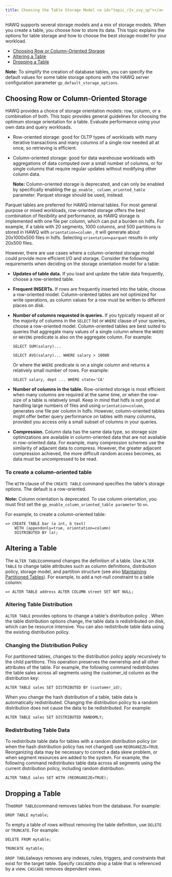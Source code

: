 ```yaml
---
title: Choosing the Table Storage Model <a id="topic_r2v_zvy_sp"></a>
---
```


HAWQ supports several storage models and a mix of storage models. When you create a table, you choose how to store its data. This topic explains the options for table storage and how to choose the best storage model for your workload.

-   [Choosing Row or Column-Oriented Storage](#topic39)
-   [Altering a Table](#topic55)
-   [Dropping a Table](#topic62)

**Note:** To simplify the creation of database tables, you can specify the default values for some table storage options with the HAWQ server configuration parameter `gp_default_storage_options`.

## Choosing Row or Column-Oriented Storage <a id="topic39"></a>

HAWQ provides a choice of storage orientation models: row, column, or a combination of both. This topic provides general guidelines for choosing the optimum storage orientation for a table. Evaluate performance using your own data and query workloads.

-   Row-oriented storage: good for OLTP types of workloads with many iterative transactions and many columns of a single row needed all at once, so retrieving is efficient.
-   Column-oriented storage: good for data warehouse workloads with aggregations of data computed over a small number of columns, or for single columns that require regular updates without modifying other column data.

    **Note:** Column-oriented storage is deprecated, and can only be enabled by specifically enabling the `gp_enable_ column_oriented_table` parameter. Parquet storage should be used, instead.


Parquet tables are preferred for HAWQ internal tables. For most general purpose or mixed workloads, row-oriented storage offers the best combination of flexibility and performance, as HAWQ storage is implemented with one file per column, which can put a burden on hdfs. For example, if a table with 20 segments, 1000 columns, and 500 partitions is stored in HAWQ with `orientation=column` , it will generate about 20x1000x500 files in hdfs. Selecting `orientation=parquet` results in only 20x500 files.

However, there are use cases where a column-oriented storage model could provide more efficient I/O and storage. Consider the following requirements when deciding on the storage orientation model for a table:

-   **Updates of table data.** If you load and update the table data frequently, choose a row-oriented table.
-   **Frequent INSERTs.** If rows are frequently inserted into the table, choose a row-oriented model. Column-oriented tables are not optimized for write operations, as column values for a row must be written to different places on disk.
-   **Number of columns requested in queries.** If you typically request all or the majority of columns in the `SELECT` list or `WHERE` clause of your queries, choose a row-oriented model. Column-oriented tables are best suited to queries that aggregate many values of a single column where the `WHERE` or `HAVING` predicate is also on the aggregate column. For example:

    ```
    SELECT SUM(salary)...
    ```

    ```
    SELECT AVG(salary)... WHERE salary > 10000
    ```

    Or where the `WHERE` predicate is on a single column and returns a relatively small number of rows. For example:

    ```
    SELECT salary, dept ... WHERE state='CA'
    ```

-   **Number of columns in the table.** Row-oriented storage is most efficient when many columns are required at the same time, or when the row-size of a table is relatively small. Keep in mind that hdfs is not good at handling large numbers of files and using `orientation=column`, generates one file per column in hdfs. However, column-oriented tables might offer better query performance on tables with many columns, provided you access only a small subset of columns in your queries.
-   **Compression.** Column data has the same data type, so storage size optimizations are available in column-oriented data that are not available in row-oriented data. For example, many compression schemes use the similarity of adjacent data to compress. However, the greater adjacent compression achieved, the more difficult random access becomes, as data must be uncompressed to be read.

### To create a column-oriented table <a id="im169305"></a>

The `WITH` clause of the `CREATE TABLE` command specifies the table's storage options. The default is a row-oriented.

**Note:** Column orientation is deprecated. To use column orientation, you must first set the `gp_enable_column_oriented_table parameter` to `on`.

For example, to create a column-oriented table:

```
=> CREATE TABLE bar (a int, b text)
    WITH (appendonly=true, orientation=column)
    DISTRIBUTED BY (a);
```

## Altering a Table <a id="topic55"></a>

The `ALTER TABLE`command changes the definition of a table. Use `ALTER TABLE` to change table attributes such as column definitions, distribution policy, storage model, and partition structure \(see also [Maintaining Partitioned Tables](ddl-partition.html)\). For example, to add a not-null constraint to a table column:

```
=> ALTER TABLE address ALTER COLUMN street SET NOT NULL;
```

### Altering Table Distribution <a id="topic56"></a>

`ALTER TABLE` provides options to change a table's distribution policy . When the table distribution options change, the table data is redistributed on disk, which can be resource intensive. You can also redistribute table data using the existing distribution policy.

### Changing the Distribution Policy <a id="topic57"></a>

For partitioned tables, changes to the distribution policy apply recursively to the child partitions. This operation preserves the ownership and all other attributes of the table. For example, the following command redistributes the table sales across all segments using the customer\_id column as the distribution key:

```
ALTER TABLE sales SET DISTRIBUTED BY (customer_id);
```

When you change the hash distribution of a table, table data is automatically redistributed. Changing the distribution policy to a random distribution does not cause the data to be redistributed. For example:

```
ALTER TABLE sales SET DISTRIBUTED RANDOMLY;
```

### Redistributing Table Data <a id="topic58"></a>

To redistribute table data for tables with a random distribution policy \(or when the hash distribution policy has not changed\) use `REORGANIZE=TRUE`. Reorganizing data may be necessary to correct a data skew problem, or when segment resources are added to the system. For example, the following command redistributes table data across all segments using the current distribution policy, including random distribution.

```
ALTER TABLE sales SET WITH (REORGANIZE=TRUE);
```

## Dropping a Table <a id="topic62"></a>

The`DROP TABLE`command removes tables from the database. For example:

```
DROP TABLE mytable;
```

To empty a table of rows without removing the table definition, use `DELETE` or `TRUNCATE`. For example:

```
DELETE FROM mytable;

TRUNCATE mytable;
```

`DROP TABLE`always removes any indexes, rules, triggers, and constraints that exist for the target table. Specify `CASCADE`to drop a table that is referenced by a view. `CASCADE` removes dependent views.
